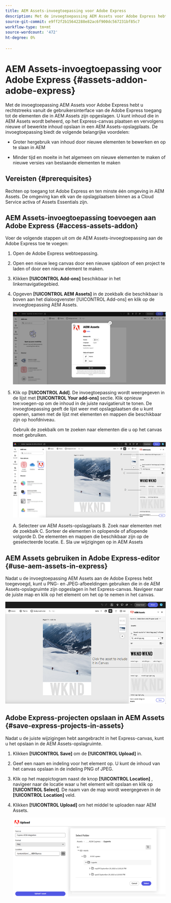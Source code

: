 ```yaml
---
title: AEM Assets-invoegtoepassing voor Adobe Express
description: Met de invoegtoepassing AEM Assets voor Adobe Express hebt u rechtstreeks vanuit de gebruikersinterface van de Adobe Express toegang tot de elementen die in AEM Assets zijn opgeslagen.
source-git-commit: e9ff2f2b15642288e82ac6f900dc567231bf85c7
workflow-type: tm+mt
source-wordcount: '472'
ht-degree: 0%

---
```


# AEM Assets-invoegtoepassing voor Adobe Express {#assets-addon-adobe-express}

Met de invoegtoepassing AEM Assets voor Adobe Express hebt u rechtstreeks vanuit de gebruikersinterface van de Adobe Express toegang tot de elementen die in AEM Assets zijn opgeslagen. U kunt inhoud die in AEM Assets wordt beheerd, op het Express-canvas plaatsen en vervolgens nieuwe of bewerkte inhoud opslaan in een AEM Assets-opslagplaats. De invoegtoepassing biedt de volgende belangrijke voordelen:

* Groter hergebruik van inhoud door nieuwe elementen te bewerken en op te slaan in AEM

* Minder tijd en moeite in het algemeen om nieuwe elementen te maken of nieuwe versies van bestaande elementen te maken

## Vereisten {#prerequisites}

Rechten op toegang tot Adobe Express en ten minste één omgeving in AEM Assets. De omgeving kan elk van de opslagplaatsen binnen as a Cloud Service activa of Assets Essentials zijn.


## AEM Assets-invoegtoepassing toevoegen aan Adobe Express {#access-assets-addon}

Voer de volgende stappen uit om de AEM Assets-invoegtoepassing aan de Adobe Express toe te voegen:

1. Open de Adobe Express webtoepassing.

1. Open een nieuw leeg canvas door een nieuwe sjabloon of een project te laden of door een nieuw element te maken.

1. Klikken **[!UICONTROL Add-ons]** beschikbaar in het linkernavigatiegebied.

1. Opgeven **[!UICONTROL AEM Assets]** in de zoekbalk die beschikbaar is boven aan het dialoogvenster [!UICONTROL Add-ons] en klik op de invoegtoepassing AEM Assets.

   ![AEM Assets-invoegtoepassing](assets/aem-assets-add-on.png)

1. Klik op **[!UICONTROL Add]**. De invoegtoepassing wordt weergegeven in de lijst met **[!UICONTROL Your add-ons]** sectie. Klik opnieuw toe:voegen-op om de inhoud in de juiste navigatieruit te tonen. De invoegtoepassing geeft de lijst weer met opslagplaatsen die u kunt openen, samen met de lijst met elementen en mappen die beschikbaar zijn op hoofdniveau.

   Gebruik de zoekbalk om te zoeken naar elementen die u op het canvas moet gebruiken.

   ![Middelen zoeken in de invoegtoepassing AEM Assets](assets/assets-add-on-browse-assets.png)

   A. Selecteer uw AEM Assets-opslagplaats B. Zoek naar elementen met de zoekbalk C. Sorteer de elementen in oplopende of aflopende volgorde D. De elementen en mappen die beschikbaar zijn op de geselecteerde locatie. E. Sla uw wijzigingen op in AEM Assets



## AEM Assets gebruiken in Adobe Express-editor {#use-aem-assets-in-express}

Nadat u de invoegtoepassing AEM Assets aan de Adobe Express hebt toegevoegd, kunt u PNG- en JPEG-afbeeldingen gebruiken die in de AEM Assets-opslagruimte zijn opgeslagen in het Express-canvas. Navigeer naar de juiste map en klik op het element om het op te nemen in het canvas.

![Elementen opnemen uit de invoegtoepassing Elementen](assets/aem-assets-add-on-include-assets.png)


## Adobe Express-projecten opslaan in AEM Assets {#save-express-projects-in-assets}

Nadat u de juiste wijzigingen hebt aangebracht in het Express-canvas, kunt u het opslaan in de AEM Assets-opslagruimte.

1. Klikken **[!UICONTROL Save]** om de **[!UICONTROL Upload]** in.
1. Geef een naam en indeling voor het element op. U kunt de inhoud van het canvas opslaan in de indeling PNG of JPEG.

1. Klik op het mappictogram naast de knop **[!UICONTROL Location]** , navigeer naar de locatie waar u het element wilt opslaan en klik op **[!UICONTROL Select]**. De naam van de map wordt weergegeven in de **[!UICONTROL Location]** veld.

1. Klikken **[!UICONTROL Upload]** om het middel te uploaden naar AEM Assets.

   ![Elementen opslaan in AEM](assets/aem-assets-add-on-save.png)

